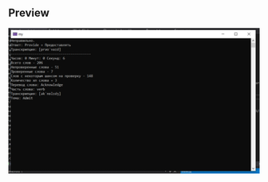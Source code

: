 ## Preview

![alt text](
https://github.com/Oskorbin99/English/blob/master/resourse_for_READMI/preview.PNG)
